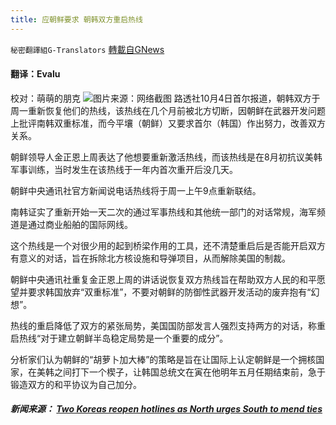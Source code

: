 ```yaml
---
title: 应朝鲜要求 朝韩双方重启热线
---
```

`秘密翻譯組G-Translators` [轉載自GNews](https://gnews.org/zh-hans/1571982/)

#### 翻译：Evalu
校对：萌萌的朋克
![](https://assets.gnews.org/wp-content/uploads/2021/10/1-17.jpg)图片来源：网络截图
路透社10月4日首尔报道，朝韩双方于周一重新恢复他们的热线，该热线在几个月前被北方切断，因朝鲜在武器开发问题上批评南韩双重标准，而今平壤（朝鲜）又要求首尔（韩国）作出努力，改善双方关系。

朝鲜领导人金正恩上周表达了他想要重新激活热线，而该热线是在8月初抗议美韩军事训练，当时发生在该热线于一年内首次重开后没几天。

朝鲜中央通讯社官方新闻说电话热线将于周一上午9点重新联结。

南韩证实了重新开始一天二次的通过军事热线和其他统一部门的对话常规，海军频道是通过商业船舶的国际网线。

这个热线是一个对很少用的起到桥梁作用的工具，还不清楚重启后是否能开启双方有意义的对话，旨在拆除北方核设施和导弹项目，从而解除美国的制裁。

朝鲜中央通讯社重复金正恩上周的讲话说恢复双方热线旨在帮助双方人民的和平愿望并要求韩国放弃“双重标准”，不要对朝鲜的防御性武器开发活动的废弃抱有“幻想”。

热线的重启降低了双方的紧张局势，美国国防部发言人强烈支持两方的对话，称重启热线“对于建立朝鲜半岛稳定局势是一个重要的成分”。

分析家们认为朝鲜的“胡萝卜加大棒”的策略是旨在让国际上认定朝鲜是一个拥核国家，在美韩之间打下一个楔子，让韩国总统文在寅在他明年五月任期结束前，急于锻造双方的和平协议为自己加分。

##### 新闻来源： [Two Koreas reopen hotlines as North urges South to mend ties](https://www.reuters.com/world/asia-pacific/nkorea-says-inter-korean-hotlines-will-be-restored-monday-kcna-2021-10-03/)
